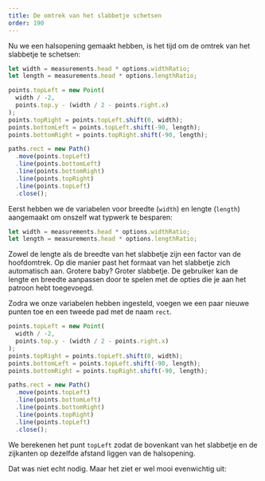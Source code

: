 ```yaml
---
title: De omtrek van het slabbetje schetsen
order: 190
---
```


Nu we een halsopening gemaakt hebben, is het tijd om de omtrek van het slabbetje te schetsen:

```js
let width = measurements.head * options.widthRatio;
let length = measurements.head * options.lengthRatio;

points.topLeft = new Point(
  width / -2,
  points.top.y - (width / 2 - points.right.x)
);
points.topRight = points.topLeft.shift(0, width);
points.bottomLeft = points.topLeft.shift(-90, length);
points.bottomRight = points.topRight.shift(-90, length);

paths.rect = new Path()
  .move(points.topLeft)
  .line(points.bottomLeft)
  .line(points.bottomRight)
  .line(points.topRight)
  .line(points.topLeft)
  .close();
```

Eerst hebben we de variabelen voor breedte (`width`) en lengte (`length`) aangemaakt om onszelf wat typwerk te besparen:

```js
let width = measurements.head * options.widthRatio;
let length = measurements.head * options.lengthRatio;
```

Zowel de lengte als de breedte van het slabbetje zijn een factor van de hoofdomtrek. Op die manier past het formaat van het slabbetje zich automatisch aan. Grotere baby? Groter slabbetje. De gebruiker kan de lengte en breedte aanpassen door te spelen met de opties die je aan het patroon hebt toegevoegd.

Zodra we onze variabelen hebben ingesteld, voegen we een paar nieuwe punten toe en een tweede pad met de naam `rect`.

```js
points.topLeft = new Point(
  width / -2,
  points.top.y - (width / 2 - points.right.x)
);
points.topRight = points.topLeft.shift(0, width);
points.bottomLeft = points.topLeft.shift(-90, length);
points.bottomRight = points.topRight.shift(-90, length);

paths.rect = new Path()
  .move(points.topLeft)
  .line(points.bottomLeft)
  .line(points.bottomRight)
  .line(points.topRight)
  .line(points.topLeft)
  .close();
```

We berekenen het punt `topLeft` zodat de bovenkant van het slabbetje en de zijkanten op dezelfde afstand liggen van de halsopening.

Dat was niet echt nodig. Maar het ziet er wel mooi evenwichtig uit:

<Example pattern="tutorial" part="step5" caption="Note how the neck opening is the same distance from the left, right, and top edge" />

